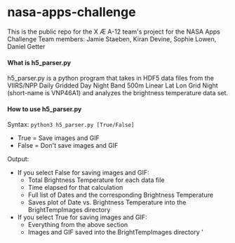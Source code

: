 # nasa-apps-challenge
This is the public repo for the X Æ A-12 team's project for the NASA Apps Challenge 
Team members: Jamie Staeben, Kiran Devine, Sophie Lowen, Daniel Getter

#### What is h5_parser.py
h5_parser.py is a python program that takes in HDF5 data files from the VIIRS/NPP Daily Gridded Day Night Band 500m Linear Lat Lon Grid Night (short-name is VNP46A1) and analyzes the brightness temperature data set.

#### How to use h5_parser.py
Syntax: `python3 h5_parser.py [True/False]`
 - True = Save images and GIF
 - False = Don't save images and GIF
       
Output: 
- If you select False for saving images and GIF:
  - Total Brightness Temperature for each data file
  - Time elapsed for that calculation
  - Full list of Dates and the corresponding Brightness Temperature
  - Saves plot of Date vs. Brightness Temperature into the BrightTempImages directory  
- If you select True for saving images and GIF:
  - Everything from the above section
  - Images and GIF saved into the BrightTempImages directory  '
